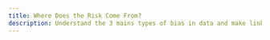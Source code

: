 ```yaml
---
title: Where Does the Risk Come From?
description: Understand the 3 mains types of bias in data and make links with examples in the field of Educations
---
```

